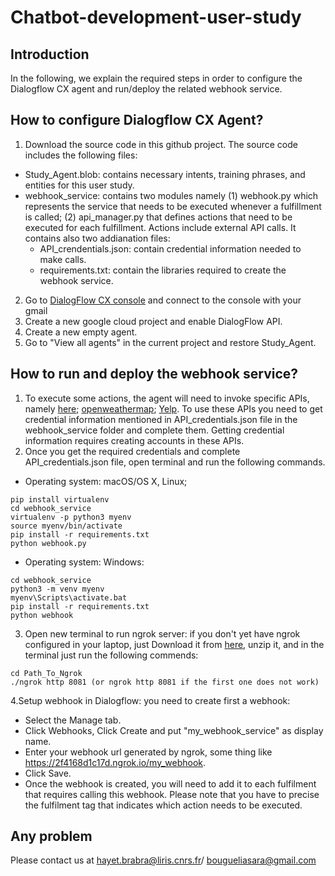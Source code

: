 # Chatbot-development-user-study
## Introduction 
In the following, we explain the required steps in order to configure the Dialogflow CX agent and run/deploy the related webhook service. 

## How to configure Dialogflow CX Agent? 
1. Download the source code in this github project. The source code includes the following files:
 - Study_Agent.blob: contains necessary intents, training phrases, and entities for this user study.
 - webhook_service: contains two modules namely (1) webhook.py which represents the service that needs to be executed whenever a fulfillment is called; (2) api_manager.py that defines actions that need to be executed for each fulfillment. Actions include external API calls. It contains also two addianation files:
    - API_crendentials.json: contain credential information needed to make calls.
    - requirements.txt: contain the libraries required to create the webhook service.
2. Go to [DialogFlow CX console](https://dialogflow.cloud.google.com/cx/projects) and connect to the console with your gmail
3.  Create a new google cloud project and enable DialogFlow API.
4.   Create a new empty agent.
5.   Go to "View all agents" in the current project and restore Study_Agent.

## How to run and deploy the webhook service? 
1. To execute some actions, the agent will need to invoke specific APIs, namely [here](https://developer.here.com/); [openweathermap](https://openweathermap.org/api); [Yelp](https://www.yelp.com/developers/documentation/v3). To use these APIs you need to get credential information mentioned in API_credentials.json file in the webhook_service folder and complete them. Getting credential information requires creating accounts in these APIs.
2. Once you get the required credentials and complete API_credentials.json file, open terminal and run the following commands.
 - Operating system: macOS/OS X, Linux; 
```
pip install virtualenv
cd webhook_service
virtualenv -p python3 myenv
source myenv/bin/activate
pip install -r requirements.txt
python webhook.py
```

- Operating system: Windows:

```
cd webhook_service
python3 -m venv myenv
myenv\Scripts\activate.bat
pip install -r requirements.txt
python webhook

```

3.  Open new terminal to run ngrok server: if you don't yet have ngrok configured in your laptop, just Download it from [here](https://ngrok.com/download), unzip it, and in the terminal just run the following commends:

```
cd Path_To_Ngrok
./ngrok http 8081 (or ngrok http 8081 if the first one does not work)

```
4.Setup webhook in Dialogflow: you need to create first a webhook: <br>
  - Select the Manage tab.
  - Click Webhooks, Click Create and put "my_webhook_service" as display name.
  - Enter your webhook url generated by ngrok, some thing like https://2f4168d1c17d.ngrok.io/my_webhook.
  - Click Save.
  - Once the webhook is created, you will need to add it to each fulfilment that requires calling this webhook. Please note that you have to precise the fulfilment tag that indicates which action needs to be executed.

## Any problem
Please contact us at hayet.brabra@liris.cnrs.fr/ bougueliasara@gmail.com



